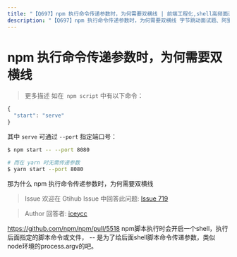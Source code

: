 ```yaml
---
title: "【Q697】npm 执行命令传递参数时，为何需要双横线 | 前端工程化,shell高频面试题"
description: "【Q697】npm 执行命令传递参数时，为何需要双横线 字节跳动面试题、阿里腾讯面试题、美团小米面试题。"
---
```


# npm 执行命令传递参数时，为何需要双横线

> 更多描述
> 如在` npm script` 中有以下命令：

```js
{
  "start": "serve"
}
```

其中 `serve` 可通过 `--port` 指定端口号：

```bash
$ npm start -- --port 8080

# 而在 yarn 时无需传递参数
$ yarn start --port 8080
```

那为什么 npm 执行命令传递参数时，为何需要双横线

> Issue
> 欢迎在 Gtihub Issue 中回答此问题: [Issue 719](https://github.com/shfshanyue/Daily-Question/issues/719)

> Author
> 回答者: [iceycc](https://github.com/iceycc)

https://github.com/npm/npm/pull/5518
npm脚本执行时会开启一个shell，执行后面指定的脚本命令或文件， -- 是为了给后面shell脚本命令传递参数，类似node环境的process.argv的吧。
